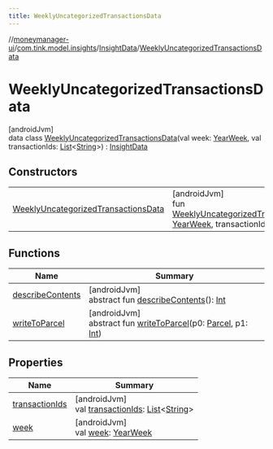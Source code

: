 ```yaml
---
title: WeeklyUncategorizedTransactionsData
---
```

//[moneymanager-ui](../../../../index.html)/[com.tink.model.insights](../../index.html)/[InsightData](../index.html)/[WeeklyUncategorizedTransactionsData](index.html)



# WeeklyUncategorizedTransactionsData



[androidJvm]\
data class [WeeklyUncategorizedTransactionsData](index.html)(val week: [YearWeek](../../../com.tink.model.time/-year-week/index.html), val transactionIds: [List](https://kotlinlang.org/api/latest/jvm/stdlib/kotlin.collections/-list/index.html)&lt;[String](https://kotlinlang.org/api/latest/jvm/stdlib/kotlin/-string/index.html)&gt;) : [InsightData](../index.html)



## Constructors


| | |
|---|---|
| [WeeklyUncategorizedTransactionsData](-weekly-uncategorized-transactions-data.html) | [androidJvm]<br>fun [WeeklyUncategorizedTransactionsData](-weekly-uncategorized-transactions-data.html)(week: [YearWeek](../../../com.tink.model.time/-year-week/index.html), transactionIds: [List](https://kotlinlang.org/api/latest/jvm/stdlib/kotlin.collections/-list/index.html)&lt;[String](https://kotlinlang.org/api/latest/jvm/stdlib/kotlin/-string/index.html)&gt;) |


## Functions


| Name | Summary |
|---|---|
| [describeContents](../../../com.tink.service.provider/-provider-filter/index.html#-1578325224%2FFunctions%2F1000845458) | [androidJvm]<br>abstract fun [describeContents](../../../com.tink.service.provider/-provider-filter/index.html#-1578325224%2FFunctions%2F1000845458)(): [Int](https://kotlinlang.org/api/latest/jvm/stdlib/kotlin/-int/index.html) |
| [writeToParcel](../../../com.tink.service.provider/-provider-filter/index.html#-1754457655%2FFunctions%2F1000845458) | [androidJvm]<br>abstract fun [writeToParcel](../../../com.tink.service.provider/-provider-filter/index.html#-1754457655%2FFunctions%2F1000845458)(p0: [Parcel](https://developer.android.com/reference/kotlin/android/os/Parcel.html), p1: [Int](https://kotlinlang.org/api/latest/jvm/stdlib/kotlin/-int/index.html)) |


## Properties


| Name | Summary |
|---|---|
| [transactionIds](transaction-ids.html) | [androidJvm]<br>val [transactionIds](transaction-ids.html): [List](https://kotlinlang.org/api/latest/jvm/stdlib/kotlin.collections/-list/index.html)&lt;[String](https://kotlinlang.org/api/latest/jvm/stdlib/kotlin/-string/index.html)&gt; |
| [week](week.html) | [androidJvm]<br>val [week](week.html): [YearWeek](../../../com.tink.model.time/-year-week/index.html) |

